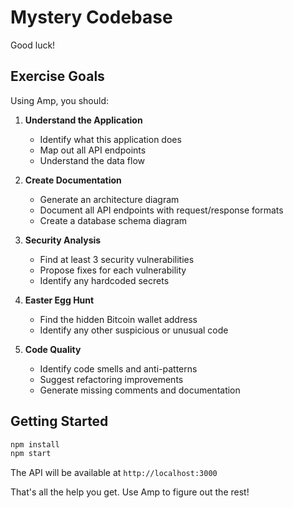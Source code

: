 # Mystery Codebase

Good luck!

## Exercise Goals

Using Amp, you should:

1. **Understand the Application**
   - Identify what this application does
   - Map out all API endpoints
   - Understand the data flow

2. **Create Documentation**
   - Generate an architecture diagram
   - Document all API endpoints with request/response formats
   - Create a database schema diagram

3. **Security Analysis**
   - Find at least 3 security vulnerabilities
   - Propose fixes for each vulnerability
   - Identify any hardcoded secrets

4. **Easter Egg Hunt**
   - Find the hidden Bitcoin wallet address
   - Identify any other suspicious or unusual code

5. **Code Quality**
   - Identify code smells and anti-patterns
   - Suggest refactoring improvements
   - Generate missing comments and documentation

## Getting Started

```bash
npm install
npm start
```

The API will be available at `http://localhost:3000`

That's all the help you get. Use Amp to figure out the rest!
